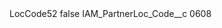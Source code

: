 <?xml version="1.0" encoding="UTF-8"?>
<CustomMetadata xmlns="http://soap.sforce.com/2006/04/metadata" xmlns:xsi="http://www.w3.org/2001/XMLSchema-instance" xmlns:xsd="http://www.w3.org/2001/XMLSchema">
    <label>LocCode52</label>
    <protected>false</protected>
    <values>
        <field>IAM_PartnerLoc_Code__c</field>
        <value xsi:type="xsd:string">0608</value>
    </values>
</CustomMetadata>
